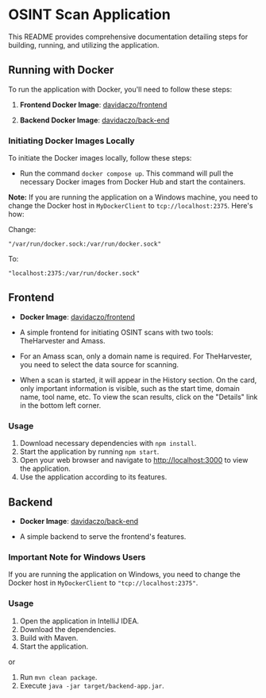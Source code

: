 
# OSINT Scan Application

This README provides comprehensive documentation detailing steps for building, running, and utilizing the application.

## Running with Docker

To run the application with Docker, you'll need to follow these steps:

1. **Frontend Docker Image**: [davidaczo/frontend](https://hub.docker.com/repository/docker/davidaczo/frontend)

2. **Backend Docker Image**: [davidaczo/back-end](https://hub.docker.com/repository/docker/davidaczo/back-end)

### Initiating Docker Images Locally

To initiate the Docker images locally, follow these steps:

- Run the command `docker compose up`. This command will pull the necessary Docker images from Docker Hub and start the containers.

**Note:** If you are running the application on a Windows machine, you need to change the Docker host in `MyDockerClient` to `tcp://localhost:2375`. Here's how:

Change:

```plaintext
"/var/run/docker.sock:/var/run/docker.sock"
```

To:

```plaintext
"localhost:2375:/var/run/docker.sock"
```

## Frontend

- **Docker Image**: [davidaczo/frontend](https://hub.docker.com/repository/docker/davidaczo/frontend)

- A simple frontend for initiating OSINT scans with two tools: TheHarvester and Amass.

- For an Amass scan, only a domain name is required. For TheHarvester, you need to select the data source for scanning.

- When a scan is started, it will appear in the History section. On the card, only important information is visible, such as the start time, domain name, tool name, etc. To view the scan results, click on the "Details" link in the bottom left corner.

### Usage

1. Download necessary dependencies with `npm install`.
2. Start the application by running `npm start`.
3. Open your web browser and navigate to [http://localhost:3000](http://localhost:3000) to view the application.
4. Use the application according to its features.

## Backend

- **Docker Image**: [davidaczo/back-end](https://hub.docker.com/repository/docker/davidaczo/back-end)

- A simple backend to serve the frontend's features.

### Important Note for Windows Users

If you are running the application on Windows, you need to change the Docker host in `MyDockerClient` to `"tcp://localhost:2375"`.

### Usage

1. Open the application in IntelliJ IDEA.
2. Download the dependencies.
3. Build with Maven.
4. Start the application.


or


1. Run `mvn clean package`.
2. Execute `java -jar target/backend-app.jar`.
